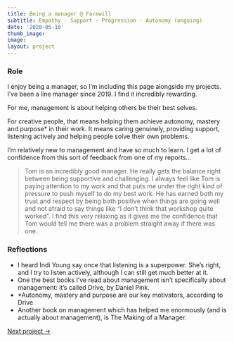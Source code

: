 ```yaml
---
title: Being a manager @ Farewill
subtitle: Empathy · Support · Progression · Autonomy (ongoing)
date: '2020-05-10'
thumb_image: 
image: 
layout: project
---
```


### Role

I enjoy being a manager, so I’m including this page alongside my projects. I’ve been a line manager since 2019. I find it incredibly rewarding. 

For me, management is about helping others be their best selves. 

For creative people, that means helping them achieve autonomy, mastery and purpose* in their work. It means caring genuinely, providing support, listening actively and helping people solve their own problems. 

I’m relatively new to management and have so much to learn. I get a lot of confidence from this sort of feedback from one of my reports...

>Tom is an incredibly good manager. He really gets the balance right between being supportive and challenging. I always feel like Tom is paying attention to my work and that puts me under the right kind of pressure to push myself to do my best work. He has earned both my trust and respect by being both positive when things are going well and not afraid to say  things like “I don’t think that workshop quite worked”. I find this very relaxing as it gives me the confidence that Tom would tell me there was a problem straight away if there was one.

### Reflections
- I heard Indi Young say once that listening is a superpower. She’s right, and I try to listen actively, although I can still get much better at it. 
- One the best books I’ve read about management isn’t specifically about management: it’s called Drive, by Daniel Pink. 
- *Autonomy, mastery and purpose are our key motivators, according to Drive
- Another book on management which has helped me enormously (and is actually about management), is The Making of a Manager.

[Next project →](/portfolio/gathering-info-person-died-farewill)
